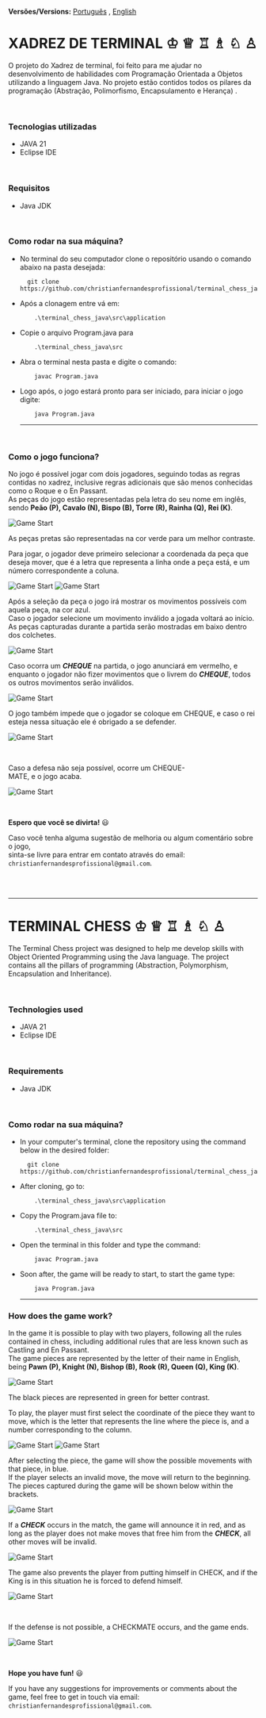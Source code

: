 
**Versões/Versions:** [Português](#portugues) , [English](#ingles) 

<div id="portugues">
  
# XADREZ DE TERMINAL &#9812; &#9813; &#9814; &#9815; &#9816; &#9817;

O projeto do Xadrez de terminal, foi feito para me ajudar no desenvolvimento de habilidades com Programação Orientada a Objetos utilizando a linguagem Java. 
No projeto estão contidos todos os pilares da programação (Abstração, Polimorfismo, Encapsulamento e Herança) . 

<br>

### Tecnologias utilizadas

- JAVA 21
- Eclipse IDE

<br>

### Requisitos

- Java JDK

<br>

### Como rodar na sua máquina?

- No terminal do seu computador clone o repositório usando o comando abaixo na pasta desejada:  

        git clone https://github.com/christianfernandesprofissional/terminal_chess_java.git

- Após a clonagem entre vá em:

          .\terminal_chess_java\src\application  

- Copie o arquivo Program.java para

          .\terminal_chess_java\src

- Abra o terminal nesta pasta e digite o comando:
  
          javac Program.java
  

- Logo após, o jogo estará pronto para ser iniciado, para iniciar o jogo digite:

          java Program.java

  ***

<br>

### Como o jogo funciona?

No jogo é possível jogar com dois jogadores, seguindo todas as regras contidas no xadrez, inclusive regras adicionais que são menos conhecidas como o Roque e o En Passant.   
As peças do jogo estão representadas pela letra do seu nome em inglês, sendo **Peão (P), Cavalo (N), Bispo (B), Torre (R), Rainha (Q), Rei (K)**.  


![Game Start](/assets/game-start.png "Tela inicial do jogo")

As peças pretas são representadas na cor verde para um melhor contraste.
<br>

Para jogar, o jogador deve primeiro selecionar a coordenada da peça que deseja mover, que é a letra que representa a linha onde a peça está, e um número correspondente a coluna.  

![Game Start](/assets/moving-pieces.png "Movendo as peças") ![Game Start](/assets/possible-capture.png "Possível captura")
<br>

Após a seleção da peça o jogo irá mostrar os movimentos possíveis com aquela peça, na cor azul.  
Caso o jogador selecione um movimento inválido a jogada voltará ao início.
As peças capturadas durante a partida serão mostradas em baixo dentro dos colchetes.  

![Game Start](/assets/captured-pieces.png "Peças capturadas")
<br>

Caso ocorra um ***CHEQUE*** na partida, o jogo anunciará em vermelho, e enquanto o jogador não fizer movimentos que o livrem do ***CHEQUE***, todos os outros movimentos serão inválidos.  

![Game Start](/assets/king-in-check.png "Rei em cheque") 
<br>

O jogo também impede que o jogador se coloque em CHEQUE, e caso o rei esteja nessa situação ele é obrigado a se defender.

![Game Start](/assets/king-defense.png "Defenda o rei")

<br>

Caso a defesa não seja possível, ocorre um CHEQUE-MATE, e o jogo acaba.

![Game Start](/assets/checkmate.png "CHEQUE-MATE")

<br>

**Espero que você se divirta!** :smiley:

Caso você tenha alguma sugestão de melhoria ou algum comentário sobre o jogo,  
sinta-se livre para entrar em contato através do email: ``christianfernandesprofissional@gmail.com``.

</div>

<br><br>

***

<div id="ingles">
  
# TERMINAL CHESS &#9812; &#9813; &#9814; &#9815; &#9816; &#9817;

The Terminal Chess project was designed to help me develop skills with Object Oriented Programming using the Java language. 
The project contains all the pillars of programming (Abstraction, Polymorphism, Encapsulation and Inheritance).

<br>

### Technologies used

- JAVA 21
- Eclipse IDE

<br>

### Requirements

- Java JDK

<br>

### Como rodar na sua máquina?

- In your computer's terminal, clone the repository using the command below in the desired folder:  

        git clone https://github.com/christianfernandesprofissional/terminal_chess_java.git

- After cloning, go to:

          .\terminal_chess_java\src\application  

- Copy the Program.java file to:

          .\terminal_chess_java\src

- Open the terminal in this folder and type the command:
  
          javac Program.java
  

- Soon after, the game will be ready to start, to start the game type:

          java Program.java

  ***

### How does the game work?

In the game it is possible to play with two players, following all the rules contained in chess, including additional rules that are less known such as Castling and En Passant.   
The game pieces are represented by the letter of their name in English, being **Pawn (P), Knight (N), Bishop (B), Rook (R), Queen (Q), King (K)**.


![Game Start](/assets/game-start.png "Game home screen")

The black pieces are represented in green for better contrast.
<br>

To play, the player must first select the coordinate of the piece they want to move, which is the letter that represents the line where the piece is, and a number corresponding to the column. 

![Game Start](/assets/moving-pieces.png "Moving the pieces") ![Game Start](/assets/possible-capture.png "Possible capture")
<br>

After selecting the piece, the game will show the possible movements with that piece, in blue.  
If the player selects an invalid move, the move will return to the beginning.
The pieces captured during the game will be shown below within the brackets.

![Game Start](/assets/captured-pieces.png "Captured pieces")
<br>

If a ***CHECK*** occurs in the match, the game will announce it in red, and as long as the player does not make moves that free him from the ***CHECK***, all other moves will be invalid.

![Game Start](/assets/king-in-check.png "King in Check") 
<br>

The game also prevents the player from putting himself in CHECK, and if the King is in this situation he is forced to defend himself.

![Game Start](/assets/king-defense.png "Defend the King")

<br>

If the defense is not possible, a CHECKMATE occurs, and the game ends.

![Game Start](/assets/checkmate.png "CHECKMATE")

<br>

**Hope you have fun!** :smiley:

If you have any suggestions for improvements or comments about the game,
feel free to get in touch via email: ``christianfernandesprofissional@gmail.com``.

</div>

<br><br>

</div>



